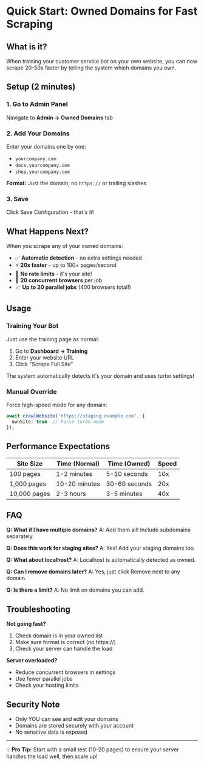 # Quick Start: Owned Domains for Fast Scraping

## What is it?

When training your customer service bot on your own website, you can now scrape 20-50x faster by telling the system which domains you own.

## Setup (2 minutes)

### 1. Go to Admin Panel
Navigate to **Admin → Owned Domains** tab

### 2. Add Your Domains
Enter your domains one by one:
- `yourcompany.com`
- `docs.yourcompany.com`
- `shop.yourcompany.com`

**Format:** Just the domain, no `https://` or trailing slashes

### 3. Save
Click Save Configuration - that's it!

## What Happens Next?

When you scrape any of your owned domains:
- ✅ **Automatic detection** - no extra settings needed
- ⚡ **20x faster** - up to 100+ pages/second
- 🚀 **No rate limits** - it's your site!
- 🔧 **20 concurrent browsers** per job
- 📈 **Up to 20 parallel jobs** (400 browsers total!)

## Usage

### Training Your Bot

Just use the training page as normal:
1. Go to **Dashboard → Training**
2. Enter your website URL
3. Click "Scrape Full Site"

The system automatically detects it's your domain and uses turbo settings!

### Manual Override

Force high-speed mode for any domain:
```typescript
await crawlWebsite('https://staging.example.com', {
  ownSite: true  // Force turbo mode
});
```

## Performance Expectations

| Site Size | Time (Normal) | Time (Owned) | Speed |
|-----------|---------------|--------------|--------|
| 100 pages | 1-2 minutes | 5-10 seconds | 10x |
| 1,000 pages | 10-20 minutes | 30-60 seconds | 20x |
| 10,000 pages | 2-3 hours | 3-5 minutes | 40x |

## FAQ

**Q: What if I have multiple domains?**
A: Add them all! Include subdomains separately.

**Q: Does this work for staging sites?**
A: Yes! Add your staging domains too.

**Q: What about localhost?**
A: Localhost is automatically detected as owned.

**Q: Can I remove domains later?**
A: Yes, just click Remove next to any domain.

**Q: Is there a limit?**
A: No limit on domains you can add.

## Troubleshooting

**Not going fast?**
1. Check domain is in your owned list
2. Make sure format is correct (no https://)
3. Check your server can handle the load

**Server overloaded?**
- Reduce concurrent browsers in settings
- Use fewer parallel jobs
- Check your hosting limits

## Security Note

- Only YOU can see and edit your domains
- Domains are stored securely with your account
- No sensitive data is exposed

---

💡 **Pro Tip:** Start with a small test (10-20 pages) to ensure your server handles the load well, then scale up!